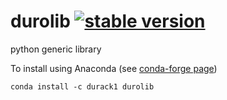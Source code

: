 durolib [![stable version](https://img.shields.io/badge/Current%20version-1.1.0-brightgreen.svg)](https://github.com/durack1/durolib/releases/tag/1.1.0)
=====

python generic library

To install using Anaconda (see [conda-forge page](https://anaconda.org/durack1/durolib))
```
conda install -c durack1 durolib
```